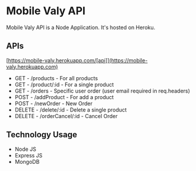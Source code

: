 # Mobile Valy API

Mobile Valy API is a Node Application. It's hosted on Heroku.

## APIs

[https://mobile-valy.herokuapp.com/[api]](https://mobile-valy.herokuapp.com)

* GET - /products - For all products
* GET - /product/:id - For a single product
* GET - /orders - Specific user order (user email required in req.headers)
* POST - /addProduct - For add a product
* POST - /newOrder - New Order
* DELETE - /delete/:id - Delete a single product
* DELETE - /orderCancel/:id - Cancel Order

## Technology Usage

* Node JS
* Express JS
* MongoDB
